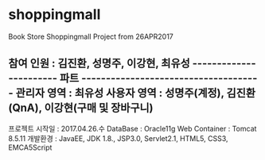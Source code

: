 # shoppingmall
Book Store Shoppingmall Project from 26APR2017

참여 인원 : 김진환, 성명주, 이강현, 최유성
----------------------- 파트 -------------------------------------
관리자 영역 : 최유성
사용자 영역 : 성명주(계정), 김진환(QnA), 이강현(구매 및 장바구니)
------------------------------------------------------------------
프로젝트 시작일 : 2017.04.26.수
DataBase : Oracle11g 
Web Container : Tomcat 8.5.11
개발환경 : JavaEE, JDK 1.8., JSP3.0, Servlet2.1, HTML5, CSS3, EMCA5Script 

